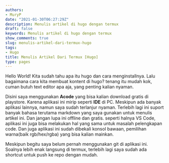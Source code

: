 ```yaml
---
authors:
- MuryP
date: "2021-01-30T06:27:29Z"
description: Menulis artikel di hugo dengan termux
draft: false
keywords: Menulis artikel di hugo dengan termux
show_comments: true
slug: menulis-artikel-dari-termux-hugo
tags:
- Hugo
title: Menulis Artikel Dari Termux [Hugo]
type: pages
---
```

 
Hello World!
Kita sudah tahu apa itu hugo dan cara menginstallnya. Lalu bagaimana cara kita membuat kontent di hugo? tenang itu mudah kok, cuman butuh text editor apa aja, yang penting kalian nyaman. 

Disini saya menggunakan **Acode** yang bisa kalian download gratis di playstore. Karena aplikasi ini mirip seperti **IDE** di PC. Meskipun ada banyak aplikasi lainnya, namun saya sudah terlanjur nyaman. Terlebih lagi ini suport banyak bahasa terutama markdown yang saya gunakan untuk menulis artikel ini. Dan jangan lupa ini offline dan gratis. seperti halnya VS Code, aplikasi ini juga bisa melakukan hal yang sama untuk masalah pelengkapan code. Dan juga aplikasi ini sudah dibekali konsol bawaan, pemilihan warna(baik rgb/hex/rgba) yang bisa kalian mainkan. 

Meskipun begitu saya belum pernah menggunakan git di aplikasi ini. Soalnya lebih enak langsung di termux, terlebih lagi saya sudah ada shortcut untuk push ke repo dengan mudah.